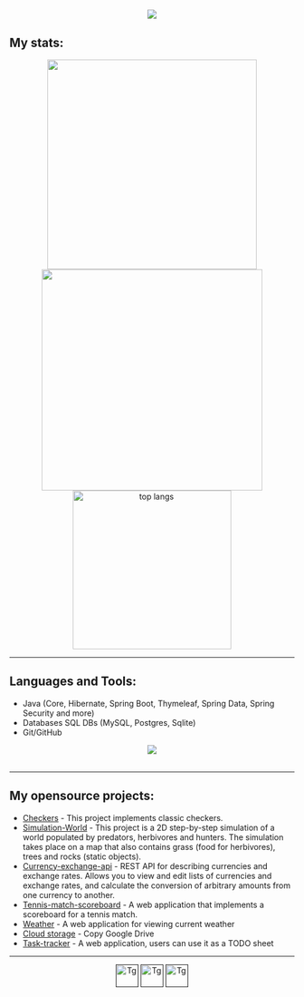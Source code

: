 <h1 align="center">
    <img src="https://readme-typing-svg.herokuapp.com?font=Roboto&weight=400&size=25&pause=1000&color=000000&center=true&vCenter=true&random=false&width=435&lines=Hello!+I'm+Aleksandr+Kamenev"/>
</h1>
<h2>My stats:</h2>
<div align=center>
  <img width=370  src="https://github-readme-stats.vercel.app/api?username=AleksandrKamen&show_icons=true&bg_color=00000000&title_color=000000" />
  <img width=390  src="https://streak-stats.demolab.com?user=AleksandrKamen&exclude_days=Sun%2CSat)](https://git.io/streak-stats"/>
  <br/>
  <img width=280  align="center" src="https://github-readme-stats.vercel.app/api/top-langs/?username=AleksandrKamen&theme=light&title_color=000000" alt="top langs" />
</div>
 <hr/>
 
 <h2>Languages and Tools:</h2>
 <ul>
     <li> Java (Core, Hibernate, Spring Boot, Thymeleaf, Spring Data, Spring Security and more)</li>
     <li> Databases SQL DBs (MySQL, Postgres, Sqlite)</li>
     <li> Git/GitHub</li>
 </ul>
<div align="center">
    <img src="https://skillicons.dev/icons?i=java,js,spring,postgres,sqlite,mysql,redis,docker,bootstrap,html,css,gradle,hibernate,idea,postman,github,git,rabbitmq" /> 
</div>
<br/>
<hr/>

<h2>My opensource projects:</h2> 
<ul>
<li><a href="https://github.com/AleksandrKamen/Checkers">Checkers</a> - This project implements classic checkers.</li> 
<li><a href="https://github.com/AleksandrKamen/Simulation-World">Simulation-World</a> - This project is a 2D step-by-step simulation of a world populated by predators, herbivores and hunters. The simulation takes place on a map that also contains grass (food for herbivores), trees and rocks (static objects).</li> 
<li><a href="https://github.com/AleksandrKamen/Currency-exchange-api">Currency-exchange-api</a> - REST API for describing currencies and exchange rates. Allows you to view and edit lists of currencies and exchange rates, and calculate the conversion of arbitrary amounts from one currency to another.</li> 
<li><a href="https://github.com/AleksandrKamen/Tennis-match-scoreboard">Tennis-match-scoreboard</a> - A web application that implements a scoreboard for a tennis match.</li> 
<li><a href="https://github.com/AleksandrKamen/Weather">Weather</a> - A web application for viewing current weather</li> 
<li><a href="https://github.com/AleksandrKamen/Galaxy_drive">Cloud storage</a> - Copy Google Drive</li> 
<li><a href="https://github.com/AleksandrKamen/Task-tracker">Task-tracker</a> - A web application, users can use it as a TODO sheet</li> 
</ul>
<hr/>
<p align ='center'>
  <a href=""><img src="https://github.com/AleksandrKamen/AleksandrKamen/assets/144233016/7ff3b583-235a-4d12-aa83-cc5326f35730" title="Wt" alt="Tg" width="40" height="40"/></a> 
  <a href=""><img src="https://github.com/AleksandrKamen/AleksandrKamen/assets/144233016/fb42d76c-f09b-46ee-8138-8606272a54a1" title="Tg" alt="Tg" width="40" height="40"/></a>
  <a href=""><img src="https://github.com/AleksandrKamen/AleksandrKamen/assets/144233016/d59afa68-1b90-478f-b386-9c9662d484e0" title="Gm" alt="Tg" width="40" height="40"/></a>
<!--   <a href=""><img src="https://github.com/AleksandrKamen/AleksandrKamen/assets/144233016/a9af487b-bfae-43b5-ba3e-aa4caa996b2a" title="Hh" alt="Tg" width="40" height="40"/></a>   -->
</p>

